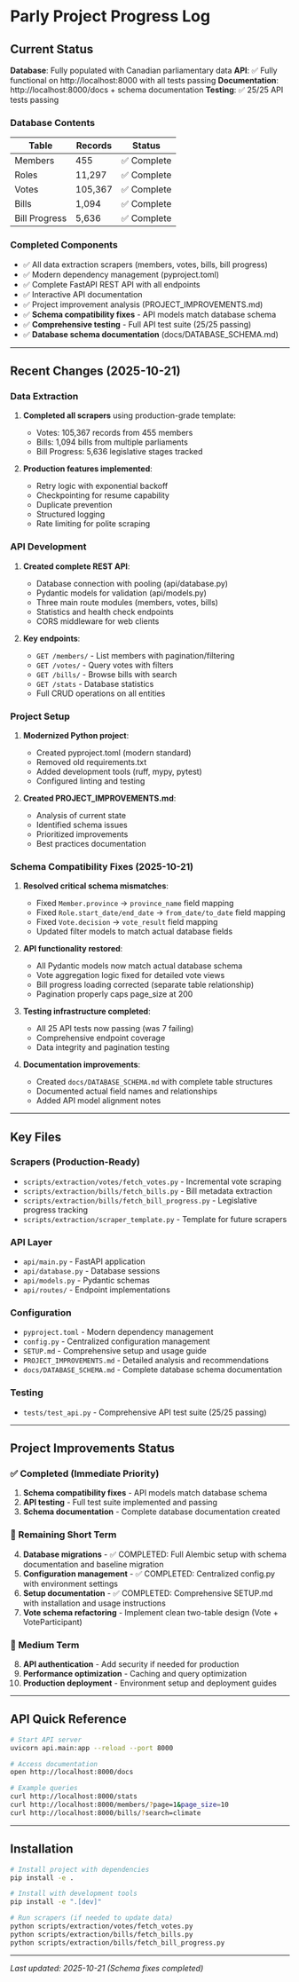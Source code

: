 # Parly Project Progress Log

## Current Status

**Database**: Fully populated with Canadian parliamentary data
**API**: ✅ Fully functional on http://localhost:8000 with all tests passing
**Documentation**: http://localhost:8000/docs + schema documentation
**Testing**: ✅ 25/25 API tests passing

### Database Contents
| Table | Records | Status |
|-------|---------|--------|
| Members | 455 | ✅ Complete |
| Roles | 11,297 | ✅ Complete |
| Votes | 105,367 | ✅ Complete |
| Bills | 1,094 | ✅ Complete |
| Bill Progress | 5,636 | ✅ Complete |

### Completed Components
- ✅ All data extraction scrapers (members, votes, bills, bill progress)
- ✅ Modern dependency management (pyproject.toml)
- ✅ Complete FastAPI REST API with all endpoints
- ✅ Interactive API documentation
- ✅ Project improvement analysis (PROJECT_IMPROVEMENTS.md)
- ✅ **Schema compatibility fixes** - API models match database schema
- ✅ **Comprehensive testing** - Full API test suite (25/25 passing)
- ✅ **Database schema documentation** (docs/DATABASE_SCHEMA.md)

---

## Recent Changes (2025-10-21)

### Data Extraction
1. **Completed all scrapers** using production-grade template:
   - Votes: 105,367 records from 455 members
   - Bills: 1,094 bills from multiple parliaments
   - Bill Progress: 5,636 legislative stages tracked

2. **Production features implemented**:
   - Retry logic with exponential backoff
   - Checkpointing for resume capability
   - Duplicate prevention
   - Structured logging
   - Rate limiting for polite scraping

### API Development
1. **Created complete REST API**:
   - Database connection with pooling (api/database.py)
   - Pydantic models for validation (api/models.py)
   - Three main route modules (members, votes, bills)
   - Statistics and health check endpoints
   - CORS middleware for web clients

2. **Key endpoints**:
   - `GET /members/` - List members with pagination/filtering
   - `GET /votes/` - Query votes with filters
   - `GET /bills/` - Browse bills with search
   - `GET /stats` - Database statistics
   - Full CRUD operations on all entities

### Project Setup
1. **Modernized Python project**:
   - Created pyproject.toml (modern standard)
   - Removed old requirements.txt
   - Added development tools (ruff, mypy, pytest)
   - Configured linting and testing

2. **Created PROJECT_IMPROVEMENTS.md**:
   - Analysis of current state
   - Identified schema issues
   - Prioritized improvements
   - Best practices documentation

### Schema Compatibility Fixes (2025-10-21)

1. **Resolved critical schema mismatches**:
   - Fixed `Member.province` → `province_name` field mapping
   - Fixed `Role.start_date/end_date` → `from_date/to_date` field mapping
   - Fixed `Vote.decision` → `vote_result` field mapping
   - Updated filter models to match actual database fields

2. **API functionality restored**:
   - All Pydantic models now match actual database schema
   - Vote aggregation logic fixed for detailed vote views
   - Bill progress loading corrected (separate table relationship)
   - Pagination properly caps page_size at 200

3. **Testing infrastructure completed**:
   - All 25 API tests now passing (was 7 failing)
   - Comprehensive endpoint coverage
   - Data integrity and pagination testing

4. **Documentation improvements**:
   - Created `docs/DATABASE_SCHEMA.md` with complete table structures
   - Documented actual field names and relationships
   - Added API model alignment notes

---

## Key Files

### Scrapers (Production-Ready)
- `scripts/extraction/votes/fetch_votes.py` - Incremental vote scraping
- `scripts/extraction/bills/fetch_bills.py` - Bill metadata extraction
- `scripts/extraction/bills/fetch_bill_progress.py` - Legislative progress tracking
- `scripts/extraction/scraper_template.py` - Template for future scrapers

### API Layer
- `api/main.py` - FastAPI application
- `api/database.py` - Database sessions
- `api/models.py` - Pydantic schemas
- `api/routes/` - Endpoint implementations

### Configuration
- `pyproject.toml` - Modern dependency management
- `config.py` - Centralized configuration management
- `SETUP.md` - Comprehensive setup and usage guide
- `PROJECT_IMPROVEMENTS.md` - Detailed analysis and recommendations
- `docs/DATABASE_SCHEMA.md` - Complete database schema documentation

### Testing
- `tests/test_api.py` - Comprehensive API test suite (25/25 passing)

---

## Project Improvements Status

### ✅ Completed (Immediate Priority)
1. **Schema compatibility fixes** - API models match database schema
2. **API testing** - Full test suite implemented and passing
3. **Schema documentation** - Complete database documentation created

### 🔄 Remaining Short Term
4. **Database migrations** - ✅ COMPLETED: Full Alembic setup with schema documentation and baseline migration
5. **Configuration management** - ✅ COMPLETED: Centralized config.py with environment settings
6. **Setup documentation** - ✅ COMPLETED: Comprehensive SETUP.md with installation and usage instructions
7. **Vote schema refactoring** - Implement clean two-table design (Vote + VoteParticipant)

### 🔄 Medium Term
8. **API authentication** - Add security if needed for production
9. **Performance optimization** - Caching and query optimization
10. **Production deployment** - Environment setup and deployment guides

---

## API Quick Reference

```bash
# Start API server
uvicorn api.main:app --reload --port 8000

# Access documentation
open http://localhost:8000/docs

# Example queries
curl http://localhost:8000/stats
curl http://localhost:8000/members/?page=1&page_size=10
curl http://localhost:8000/bills/?search=climate
```

---

## Installation

```bash
# Install project with dependencies
pip install -e .

# Install with development tools
pip install -e ".[dev]"

# Run scrapers (if needed to update data)
python scripts/extraction/votes/fetch_votes.py
python scripts/extraction/bills/fetch_bills.py
python scripts/extraction/bills/fetch_bill_progress.py
```

---

*Last updated: 2025-10-21 (Schema fixes completed)*
